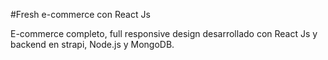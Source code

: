 #Fresh e-commerce con React Js

E-commerce completo, full responsive design desarrollado con React Js y backend en strapi, Node.js y MongoDB.